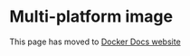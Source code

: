 # Multi-platform image

This page has moved to [Docker Docs website](https://docs.docker.com/build/ci/github-actions/multi-platform/)
